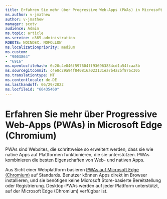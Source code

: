```yaml
---
title: Erfahren Sie mehr über Progressive Web-Apps (PWAs) in Microsoft Edge (Chromium)
ms.author: v-jmathew
author: v-jmathew
manager: scotv
audience: Admin
ms.topic: article
ms.service: o365-administration
ROBOTS: NOINDEX, NOFOLLOW
ms.localizationpriority: medium
ms.custom:
- "9003864"
- "6916"
ms.openlocfilehash: 6c20c4e846f597604ff936963834cd1a54fcaa3b
ms.sourcegitcommit: c4e8c29a94f840816a023131ea7b4a2bf876c305
ms.translationtype: MT
ms.contentlocale: de-DE
ms.lasthandoff: 06/29/2022
ms.locfileid: "66435460"
---
```

# <a name="learn-about-progressive-web-apps-pwas-on-microsoft-edge-chromium"></a>Erfahren Sie mehr über Progressive Web-Apps (PWAs) in Microsoft Edge (Chromium)

PWAs sind Websites, die schrittweise so erweitert werden, dass sie wie native Apps auf Plattformen funktionieren, die sie unterstützen. PWAs kombinieren die besten Eigenschaften von Web- und nativen Apps.

Aus Sicht einer Webplattform basieren [PWAs auf Microsoft Edge (Chromium)](https://go.microsoft.com/fwlink/?linkid=2135193) auf Standards. Benutzer können Apps direkt im Browser installieren, und sie benötigen keine Microsoft Store-basierte Bereitstellung oder Registrierung. Desktop-PWAs werden auf jeder Plattform unterstützt, auf der Microsoft Edge (Chromium) verfügbar ist.
